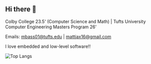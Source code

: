 ## Hi there 👋

<!--
**mattjax16/mattjax16** is a ✨ _special_ ✨ repository because its `README.md` (this file) appears on your GitHub profile.

Here are some ideas to get you started:

- 🔭 I’m currently working on ...
- 🌱 I’m currently learning ...
- 👯 I’m looking to collaborate on ...
- 🤔 I’m looking for help with ...
- 💬 Ask me about ...
- 📫 How to reach me: ...
- 😄 Pronouns: ...
- ⚡ Fun fact: ...
-->

Colby College 23.5' (Computer Science and Math) | Tufts University Computer Engineering Masters Program 26'<br>      


Emails: mbass01@tufts.edu | mattjax16@gmail.com<br>    


I love embedded and low-level software!!<br>             


![Top Langs](https://github-readme-stats.vercel.app/api/top-langs/?username=mattjax16&exclude_repo=CS441,CS341,MA274,pitching_video_analysis,cs251,CS333,CS337-Operating-Systems,personalFlaskSite,LRC_Tv_Media_Flask,SC212-Data-Science,ES218-Exploratory-Data-Analysis,CS350_Emerging_Sys_Arch_and_Tech&langs_count=8&theme=transparent&card_width=200)
